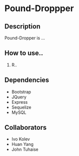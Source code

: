 # Pound-Droppper

## Description

Pound-Dropper is ...

## How to use..

1. R..


## Dependencies

- Bootstrap
- JQuery
- Express 
- Sequelize
- MySQL

## Collaborators

- Ivo Kolev 
- Huan Yang 
- John Tuhaise 


